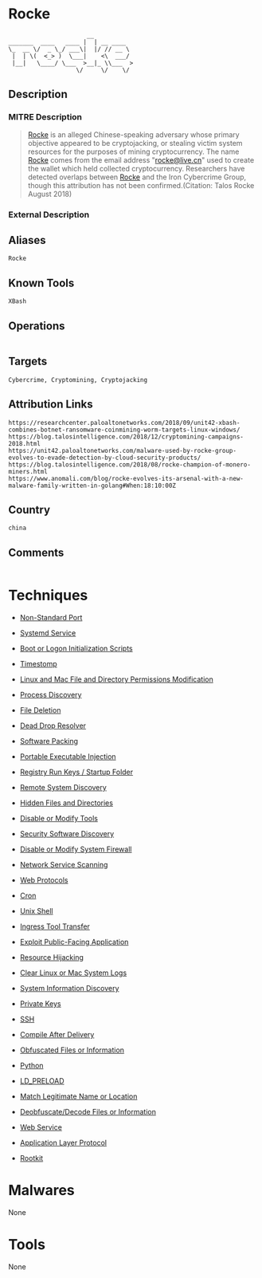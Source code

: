 
# Rocke

```
                      __           
_______  ____   ____ |  | __ ____  
\_  __ \/  _ \_/ ___\|  |/ // __ \ 
 |  | \(  <_> )  \___|    <\  ___/ 
 |__|   \____/ \___  >__|_ \\___  >
                   \/     \/    \/ 

```

## Description

### MITRE Description

> [Rocke](https://attack.mitre.org/groups/G0106) is an alleged Chinese-speaking adversary whose primary objective appeared to be cryptojacking, or stealing victim system resources for the purposes of mining cryptocurrency. The name [Rocke](https://attack.mitre.org/groups/G0106) comes from the email address "rocke@live.cn" used to create the wallet which held collected cryptocurrency. Researchers have detected overlaps between [Rocke](https://attack.mitre.org/groups/G0106) and the Iron Cybercrime Group, though this attribution has not been confirmed.(Citation: Talos Rocke August 2018)

### External Description

> 

## Aliases

```
Rocke
```

## Known Tools

```
XBash
```

## Operations

```

```

## Targets

```
Cybercrime, Cryptomining, Cryptojacking
```

## Attribution Links

```
https://researchcenter.paloaltonetworks.com/2018/09/unit42-xbash-combines-botnet-ransomware-coinmining-worm-targets-linux-windows/
https://blog.talosintelligence.com/2018/12/cryptomining-campaigns-2018.html
https://unit42.paloaltonetworks.com/malware-used-by-rocke-group-evolves-to-evade-detection-by-cloud-security-products/
https://blog.talosintelligence.com/2018/08/rocke-champion-of-monero-miners.html
https://www.anomali.com/blog/rocke-evolves-its-arsenal-with-a-new-malware-family-written-in-golang#When:18:10:00Z
```

## Country

```
china
```

## Comments

```

```

# Techniques


* [Non-Standard Port](../techniques/Non-Standard-Port.md)

* [Systemd Service](../techniques/Systemd-Service.md)
    
* [Boot or Logon Initialization Scripts](../techniques/Boot-or-Logon-Initialization-Scripts.md)
    
* [Timestomp](../techniques/Timestomp.md)
    
* [Linux and Mac File and Directory Permissions Modification](../techniques/Linux-and-Mac-File-and-Directory-Permissions-Modification.md)
    
* [Process Discovery](../techniques/Process-Discovery.md)
    
* [File Deletion](../techniques/File-Deletion.md)
    
* [Dead Drop Resolver](../techniques/Dead-Drop-Resolver.md)
    
* [Software Packing](../techniques/Software-Packing.md)
    
* [Portable Executable Injection](../techniques/Portable-Executable-Injection.md)
    
* [Registry Run Keys / Startup Folder](../techniques/Registry-Run-Keys---Startup-Folder.md)
    
* [Remote System Discovery](../techniques/Remote-System-Discovery.md)
    
* [Hidden Files and Directories](../techniques/Hidden-Files-and-Directories.md)
    
* [Disable or Modify Tools](../techniques/Disable-or-Modify-Tools.md)
    
* [Security Software Discovery](../techniques/Security-Software-Discovery.md)
    
* [Disable or Modify System Firewall](../techniques/Disable-or-Modify-System-Firewall.md)
    
* [Network Service Scanning](../techniques/Network-Service-Scanning.md)
    
* [Web Protocols](../techniques/Web-Protocols.md)
    
* [Cron](../techniques/Cron.md)
    
* [Unix Shell](../techniques/Unix-Shell.md)
    
* [Ingress Tool Transfer](../techniques/Ingress-Tool-Transfer.md)
    
* [Exploit Public-Facing Application](../techniques/Exploit-Public-Facing-Application.md)
    
* [Resource Hijacking](../techniques/Resource-Hijacking.md)
    
* [Clear Linux or Mac System Logs](../techniques/Clear-Linux-or-Mac-System-Logs.md)
    
* [System Information Discovery](../techniques/System-Information-Discovery.md)
    
* [Private Keys](../techniques/Private-Keys.md)
    
* [SSH](../techniques/SSH.md)
    
* [Compile After Delivery](../techniques/Compile-After-Delivery.md)
    
* [Obfuscated Files or Information](../techniques/Obfuscated-Files-or-Information.md)
    
* [Python](../techniques/Python.md)
    
* [LD_PRELOAD](../techniques/LD_PRELOAD.md)
    
* [Match Legitimate Name or Location](../techniques/Match-Legitimate-Name-or-Location.md)
    
* [Deobfuscate/Decode Files or Information](../techniques/Deobfuscate-Decode-Files-or-Information.md)
    
* [Web Service](../techniques/Web-Service.md)
    
* [Application Layer Protocol](../techniques/Application-Layer-Protocol.md)
    
* [Rootkit](../techniques/Rootkit.md)
    

# Malwares

None

# Tools

None
